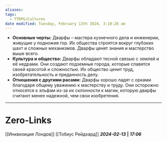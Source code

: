 ```yaml
---
aliases: 
tags:
  - TTRPG/Cultures
date modified: Tuesday, February 13th 2024, 3:10:26 am
---
```

- **Основные черты:** Дварфы – мастера кузнечного дела и инженерии, живущие у подножия гор. Их общества строятся вокруг глубоких шахт и сложных механизмов. Дварфы ценят знания и мастерство выше всего.
- **Культура и общество:** Дварфы обладают тесной связью с землей и её недрами. Они создают подземные города, которые славятся своей красотой и сложностью. Их общество ценит труд, изобретательность и преданность делу.
- **Отношения с другими расами:** Дварфы хорошо ладят с орками благодаря общему уважению к мастерству и труду. Они осторожно относятся к эльфам из-за их склонности к магии, которую дварфы считают менее надежной, чем свои изобретения.

___
# Zero-Links
[[Инквизиция Лондов]]
[[Тобиус Рейдхард]]
***2024-02-13*** **|** ***17:06***